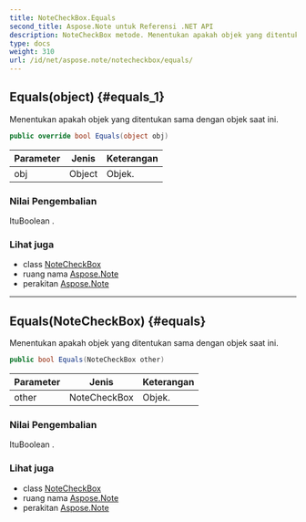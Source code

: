 ```yaml
---
title: NoteCheckBox.Equals
second_title: Aspose.Note untuk Referensi .NET API
description: NoteCheckBox metode. Menentukan apakah objek yang ditentukan sama dengan objek saat ini.
type: docs
weight: 310
url: /id/net/aspose.note/notecheckbox/equals/
---
```

## Equals(object) {#equals_1}

Menentukan apakah objek yang ditentukan sama dengan objek saat ini.

```csharp
public override bool Equals(object obj)
```

| Parameter | Jenis | Keterangan |
| --- | --- | --- |
| obj | Object | Objek. |

### Nilai Pengembalian

ItuBoolean .

### Lihat juga

* class [NoteCheckBox](../)
* ruang nama [Aspose.Note](../../notecheckbox/)
* perakitan [Aspose.Note](../../../)

---

## Equals(NoteCheckBox) {#equals}

Menentukan apakah objek yang ditentukan sama dengan objek saat ini.

```csharp
public bool Equals(NoteCheckBox other)
```

| Parameter | Jenis | Keterangan |
| --- | --- | --- |
| other | NoteCheckBox | Objek. |

### Nilai Pengembalian

ItuBoolean .

### Lihat juga

* class [NoteCheckBox](../)
* ruang nama [Aspose.Note](../../notecheckbox/)
* perakitan [Aspose.Note](../../../)


